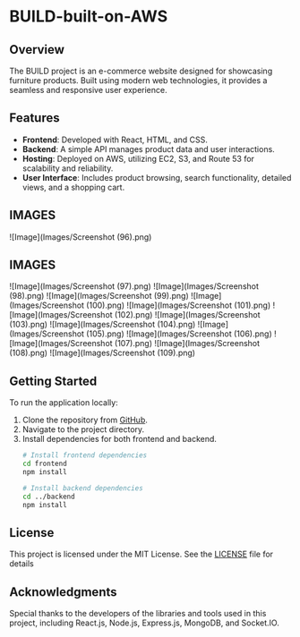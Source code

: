 # BUILD-built-on-AWS

## Overview
The BUILD project is an e-commerce website designed for showcasing furniture products. Built using modern web technologies, it provides a seamless and responsive user experience.

## Features
- **Frontend**: Developed with React, HTML, and CSS.
- **Backend**: A simple API manages product data and user interactions.
- **Hosting**: Deployed on AWS, utilizing EC2, S3, and Route 53 for scalability and reliability.
- **User Interface**: Includes product browsing, search functionality, detailed views, and a shopping cart.

## IMAGES
![Image](Images/Screenshot (96).png)

## IMAGES
![Image](Images/Screenshot (97).png)
![Image](Images/Screenshot (98).png)
![Image](Images/Screenshot (99).png)
![Image](Images/Screenshot (100).png)
![Image](Images/Screenshot (101).png)
![Image](Images/Screenshot (102).png)
![Image](Images/Screenshot (103).png)
![Image](Images/Screenshot (104).png)
![Image](Images/Screenshot (105).png)
![Image](Images/Screenshot (106).png)
![Image](Images/Screenshot (107).png)
![Image](Images/Screenshot (108).png)
![Image](Images/Screenshot (109).png)


## Getting Started
To run the application locally:
1. Clone the repository from [GitHub](https://github.com/Jashan-panwa/TextZ).
2. Navigate to the project directory.
3. Install dependencies for both frontend and backend.
   ```bash
   # Install frontend dependencies
   cd frontend
   npm install

   # Install backend dependencies
   cd ../backend
   npm install

## License
This project is licensed under the MIT License. See the [LICENSE](./LICENSE) file for details

## Acknowledgments
Special thanks to the developers of the libraries and tools used in this project, including React.js, Node.js, Express.js, MongoDB, and Socket.IO.
